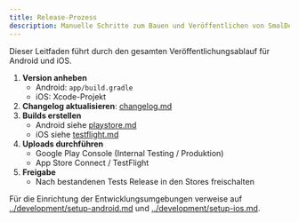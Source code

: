 ```yaml
---
title: Release-Prozess
description: Manuelle Schritte zum Bauen und Veröffentlichen von SmolDesk Mobile
---
```


Dieser Leitfaden führt durch den gesamten Veröffentlichungsablauf für Android und iOS.

1. **Version anheben**
   - Android: `app/build.gradle`
   - iOS: Xcode-Projekt
2. **Changelog aktualisieren**: [changelog.md](./changelog.md)
3. **Builds erstellen**
   - Android siehe [playstore.md](./playstore.md)
   - iOS siehe [testflight.md](./testflight.md)
4. **Uploads durchführen**
   - Google Play Console (Internal Testing / Produktion)
   - App Store Connect / TestFlight
5. **Freigabe**
   - Nach bestandenen Tests Release in den Stores freischalten

Für die Einrichtung der Entwicklungsumgebungen verweise auf [../development/setup-android.md](../development/setup-android.md) und [../development/setup-ios.md](../development/setup-ios.md).
